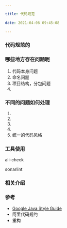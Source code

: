 ```yaml
---

title: 代码规范

date: 2021-04-06 09:45:08

---
```

### 代码规范的


### 哪些地方存在问题呢

1. 代码本身问题
1. 命名问题
2. 项目结构，分包问题
3. 

### 不同的问题如何处理

1. 
2. 
3. 
4. 
5. 统一的代码风格


### 工具使用

ali-check

sonarlint




### 相关介绍


### 参考
- [Google Java Style Guide](https://google.github.io/styleguide/javaguide.html)
- 阿里代码规约
- 重构
